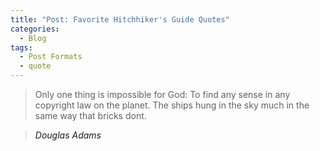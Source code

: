 ```yaml
---
title: "Post: Favorite Hitchhiker's Guide Quotes"
categories:
  - Blog
tags:
  - Post Formats
  - quote
---
```


> Only one thing is impossible for God: To find any sense in any copyright law on the planet.
> The ships hung in the sky much in the same way that bricks dont.
  
> <cite><a>Douglas Adams</a></cite>
